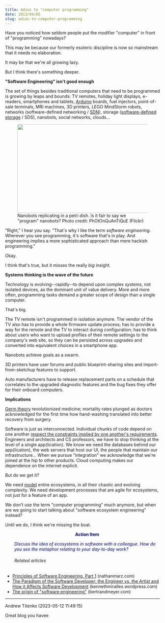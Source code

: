 ```yaml
---
title: Adios to "computer programming"
date: 2013/04/05
slug: adios-to-computer-programming
---
```


Have you noticed how seldom people put the modifier "computer" in front of "programming" nowadays?

This may be because our formerly esoteric discipline is now so mainstream that it needs no elaboration.

It may be that we're all growing lazy.

But I think there's something deeper.

<strong>"Software Engineering" isn't good enough</strong>

The set of things besides traditional computers that need to be programmed is growing by leaps and bounds: TV remotes, holiday light displays, e-readers, smartphones and tablets, <a class="zem_slink" title="Arduino" href="http://arduino.cc" target="_blank" rel="homepage">Arduino</a> boards, fuel injectors, point-of-sale terminals, MRI machines, 3D printers, LEGO MindStorm robots, networks (software-defined networking / <a title="Software-defined networking" href="http://en.wikipedia.org/wiki/Software-defined_networking" target="_blank" rel="wikipedia">SDN</a>), storage (<a title="Software defined storage" href="http://en.wikipedia.org/wiki/Software_defined_storage" target="_blank" rel="wikipedia">software-defined storage</a> / SDS), nanobots, social networks, clouds...

<figure><img alt="" src="http://farm1.staticflickr.com/229/484826733_713c781d55.jpg" width="432" height="288" /><figcaption>Nanobots replicating in a petri dish. Is it fair to say we "program" nanobots? Photo credit: PhOtOnQuAnTiQuE (Flickr)</figcaption></figure>

"Right," I hear you say. "That's why I like the term <em>software engineering</em>. Wherever you see programming, it's software that's in play. And engineering implies a more sophisticated approach than mere hackish programming."

Okay.

I think that's true, but it misses the really <em>big</em> insight.<!--more-->

<strong>Systems thinking is the wave of the future</strong>

Technology is evolving--rapidly--to depend upon complex <em>systems</em>, not isolated devices, as the dominant unit of value delivery. More and more often, programming tasks demand a greater scope of design than a single computer.

That's big.

The TV remote isn't programmed in isolation anymore. The vendor of the TV also has to provide a whole firmware update process; has to provide a way for the remote and the TV to interact during configuration; has to think about users who want to upload profiles of their remote settings to the company's web site, so they can be persisted across upgrades and converted into equivalent choices in a smartphone app.

Nanobots achieve goals as a swarm.

3D printers have user forums and public blueprint-sharing sites and import-from-sketchup features to support.

Auto manufacturers have to release replacement parts on a schedule that correlates to the upgraded diagnostic features and the bug fixes they offer for their onboard computers.

<strong>Implications</strong>

<a title="History of Germ Theory" href="http://www.sciencemuseum.org.uk/broughttolife/techniques/germtheory.aspx" target="_blank">Germ theory</a> revolutionized medicine; mortality rates plunged as doctors acknowledged for the first time how hand-washing translated into better recovery from surgery.

Software is just as interconnected. Individual chunks of code depend on one another <a title="The 8th Characteristic" href="designing-an-apex-predator.md">respect the constraints implied by one another's requirements</a>. Engineers and architects and CS professors, we have to stop thinking at the level of a single app(lication). We know we need the databases behind our app(lication), the web servers that host our UI, the people that maintain our infrastructure... When we pursue "integration" we acknowledge that we're joined at the hip to other products. Cloud computing makes our dependence on the internet explicit.

But do we get it?

We need <a title="Metrics, Plumb Lines, and System Thinking" href="why-mental-models-matter.md">model</a> entire ecosystems, in all their chaotic and evolving complexity. We need development processes that are agile for ecosystems, not just for a feature of an app.

We don't use the term "computer programming" much anymore, but when are we going to start talking about "software ecosystem engineering" instead?

Until we do, I think we're missing the boat.
<p style="padding-left:30px;text-align:center;"><strong><span style="color:#000080;">Action Item</span></strong></p>
<p style="padding-left:30px;"><span style="color:#000080;"><em>Discuss the idea of ecosystems in software with a colleague. How do you see the metaphor relating to your day-to-day work?</em></span></p>

<h6 class="zemanta-related-title" style="font-size:1em;padding-left:30px;">Related articles</h6>
<ul class="zemanta-article-ul">
	<li class="zemanta-article-ul-li"><a href="http://nathanmarz.com/blog/principles-of-software-engineering-part-1.html" target="_blank">Principles of Software Engineering, Part 1</a> (nathanmarz.com)</li>
	<li class="zemanta-article-ul-li"><a href="the-paradigm-of-the-software-developer-the-engineer-vs-the-artist-and-how-it-affects-software-development.md" target="_blank">The Paradigm of the Software Developer: the Engineer vs. the Artist and How it Affects Software Development</a> (kennethmiralles.wordpress.com)</li>
	<li class="zemanta-article-ul-li"><a href="the-origin-of-software-engineering.md" target="_blank">The origin of "software engineering"</a> (bertrandmeyer.com)</li>
</ul>

---

Andrew Titenko (2023-05-12 11:49:15)

Great blog you havee